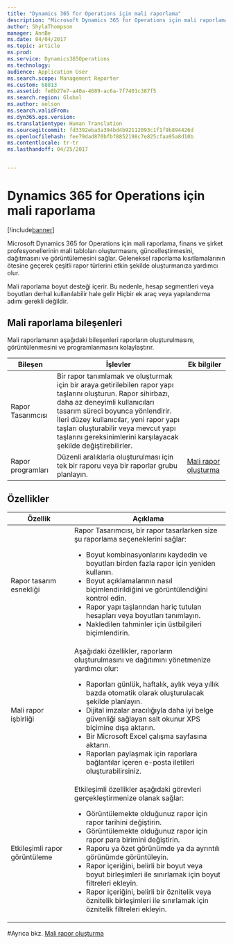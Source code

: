 ```yaml
---
title: "Dynamics 365 for Operations için mali raporlama"
description: "Microsoft Dynamics 365 for Operations için mali raporlama, finans ve şirket profesyonellerinin mali tabloları oluşturmasını, güncelleştirmesini, dağıtmasını ve görüntülemesini sağlar. Geleneksel raporlama kısıtlamalarının ötesine geçerek çeşitli rapor türlerini etkin şekilde oluşturmanıza yardımcı olur."
author: ShylaThompson
manager: AnnBe
ms.date: 04/04/2017
ms.topic: article
ms.prod: 
ms.service: Dynamics365Operations
ms.technology: 
audience: Application User
ms.search.scope: Management Reporter
ms.custom: 68813
ms.assetid: fe8b27e7-a40a-4689-ac6a-7f7401c387f5
ms.search.region: Global
ms.author: aolson
ms.search.validFrom: 
ms.dyn365.ops.version: 
ms.translationtype: Human Translation
ms.sourcegitcommit: fd3392eba3a394bd4b92112093c1f1f9b894426d
ms.openlocfilehash: fee79dad870bfbf8852198c7e825cfaa95a8d10b
ms.contentlocale: tr-tr
ms.lasthandoff: 04/25/2017


---
```


# <a name="financial-reporting-for-dynamics-365-for-operations"></a>Dynamics 365 for Operations için mali raporlama

[!include[banner](../includes/banner.md)]


Microsoft Dynamics 365 for Operations için mali raporlama, finans ve şirket profesyonellerinin mali tabloları oluşturmasını, güncelleştirmesini, dağıtmasını ve görüntülemesini sağlar. Geleneksel raporlama kısıtlamalarının ötesine geçerek çeşitli rapor türlerini etkin şekilde oluşturmanıza yardımcı olur.

Mali raporlama boyut desteği içerir. Bu nedenle, hesap segmentleri veya boyutları derhal kullanılabilir hale gelir Hiçbir ek araç veya yapılandırma adımı gerekli değildir.

## <a name="financial-reporting-components"></a>Mali raporlama bileşenleri
Mali raporlamanın aşağıdaki bileşenleri raporların oluşturulmasını, görüntülenmesini ve programlanmasını kolaylaştırır.

| Bileşen        | İşlevler                                                                                                                                                                                                                                                                           | Ek bilgiler                                                                          |
|------------------|-------------------------------------------------------------------------------------------------------------------------------------------------------------------------------------------------------------------------------------------------------------------------------------|-------------------------------------------------------------------------------------------------|
| Rapor Tasarımcısı  | Bir rapor tanımlamak ve oluşturmak için bir araya getirilebilen rapor yapı taşlarını oluşturun. Rapor sihirbazı, daha az deneyimli kullanıcıları tasarım süreci boyunca yönlendirir. İleri düzey kullanıcılar, yeni rapor yapı taşları oluşturabilir veya mevcut yapı taşlarını gereksinimlerini karşılayacak şekilde değiştirebilirler. |                                                                                                 |
| Rapor programları | Düzenli aralıklarla oluşturulması için tek bir raporu veya bir raporlar grubu planlayın.                                                                                                                                                                                          | [Mali rapor oluşturma](generate-financial-report.md) |

## <a name="features"></a>Özellikler
<table>
<thead>
<tr class="header">
<th>Özellik</th>
<th>Açıklama</th>
</tr>
</thead>
<tbody>
<tr class="odd">
<td>Rapor tasarım esnekliği</td>
<td>Rapor Tasarımcısı, bir rapor tasarlarken size şu raporlama seçeneklerini sağlar:
<ul>
<li>Boyut kombinasyonlarını kaydedin ve boyutları birden fazla rapor için yeniden kullanın.</li>
<li>Boyut açıklamalarının nasıl biçimlendirildiğini ve görüntülendiğini kontrol edin.</li>
<li>Rapor yapı taşlarından hariç tutulan hesapları veya boyutları tanımlayın.</li>
<li>Nakledilen tahminler için üstbilgileri biçimlendirin.</li>
</ul></td>
</tr>
<tr class="even">
<td>Mali rapor işbirliği</td>
<td>Aşağıdaki özellikler, raporların oluşturulmasını ve dağıtımını yönetmenize yardımcı olur:
<ul>
<li>Raporları günlük, haftalık, aylık veya yıllık bazda otomatik olarak oluşturulacak şekilde planlayın.</li>
<li>Dijital imzalar aracılığıyla daha iyi belge güvenliği sağlayan salt okunur XPS biçimine dışa aktarın.</li>
<li>Bir Microsoft Excel çalışma sayfasına aktarın.</li>
<li>Raporları paylaşmak için raporlara bağlantılar içeren e-posta iletileri oluşturabilirsiniz.</li>
</ul></td>
</tr>
<tr class="odd">
<td>Etkileşimli rapor görüntüleme</td>
<td>Etkileşimli özellikler aşağıdaki görevleri gerçekleştirmenize olanak sağlar:
<ul>
<li>Görüntülemekte olduğunuz rapor için rapor tarihini değiştirin.</li>
<li>Görüntülemekte olduğunuz rapor için rapor para birimini değiştirin.</li>
<li>Raporu ya özet görünümde ya da ayrıntılı görünümde görüntüleyin.</li>
<li>Rapor içeriğini, belirli bir boyut veya boyut birleşimleri ile sınırlamak için boyut filtreleri ekleyin.</li>
<li>Rapor içeriğini, belirli bir öznitelik veya öznitelik birleşimleri ile sınırlamak için öznitelik filtreleri ekleyin.</li>
</ul>
</td>
</tr>
</tbody>
</table>

#<a name="see-also"></a>Ayrıca bkz.
[Mali rapor oluşturma](generate-financial-report.md)





